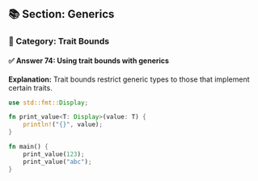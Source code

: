 ## 📚 Section: Generics  
### 🔹 Category: Trait Bounds  
#### ✅ Answer 74: Using trait bounds with generics

**Explanation:**
Trait bounds restrict generic types to those that implement certain traits.

```rust
use std::fmt::Display;

fn print_value<T: Display>(value: T) {
    println!("{}", value);
}

fn main() {
    print_value(123);
    print_value("abc");
}
```
